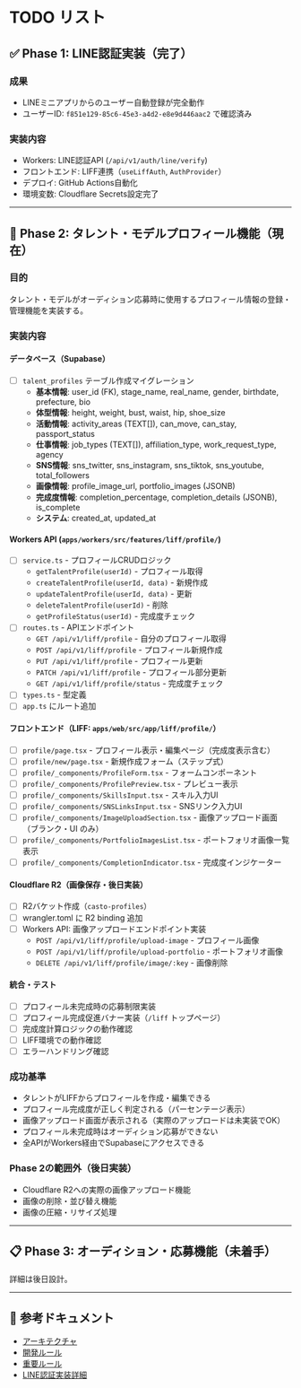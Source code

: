 # TODO リスト

## ✅ Phase 1: LINE認証実装（完了）

### 成果
- LINEミニアプリからのユーザー自動登録が完全動作
- ユーザーID: `f851e129-85c6-45e3-a4d2-e8e9d446aac2` で確認済み

### 実装内容
- Workers: LINE認証API (`/api/v1/auth/line/verify`)
- フロントエンド: LIFF連携（`useLiffAuth`, `AuthProvider`）
- デプロイ: GitHub Actions自動化
- 環境変数: Cloudflare Secrets設定完了

---

## 🚀 Phase 2: タレント・モデルプロフィール機能（現在）

### 目的
タレント・モデルがオーディション応募時に使用するプロフィール情報の登録・管理機能を実装する。

### 実装内容

#### データベース（Supabase）
- [ ] `talent_profiles` テーブル作成マイグレーション
  - **基本情報**: user_id (FK), stage_name, real_name, gender, birthdate, prefecture, bio
  - **体型情報**: height, weight, bust, waist, hip, shoe_size
  - **活動情報**: activity_areas (TEXT[]), can_move, can_stay, passport_status
  - **仕事情報**: job_types (TEXT[]), affiliation_type, work_request_type, agency
  - **SNS情報**: sns_twitter, sns_instagram, sns_tiktok, sns_youtube, total_followers
  - **画像情報**: profile_image_url, portfolio_images (JSONB)
  - **完成度情報**: completion_percentage, completion_details (JSONB), is_complete
  - **システム**: created_at, updated_at

#### Workers API (`apps/workers/src/features/liff/profile/`)
- [ ] `service.ts` - プロフィールCRUDロジック
  - `getTalentProfile(userId)` - プロフィール取得
  - `createTalentProfile(userId, data)` - 新規作成
  - `updateTalentProfile(userId, data)` - 更新
  - `deleteTalentProfile(userId)` - 削除
  - `getProfileStatus(userId)` - 完成度チェック
- [ ] `routes.ts` - APIエンドポイント
  - `GET /api/v1/liff/profile` - 自分のプロフィール取得
  - `POST /api/v1/liff/profile` - プロフィール新規作成
  - `PUT /api/v1/liff/profile` - プロフィール更新
  - `PATCH /api/v1/liff/profile` - プロフィール部分更新
  - `GET /api/v1/liff/profile/status` - 完成度チェック
- [ ] `types.ts` - 型定義
- [ ] `app.ts` にルート追加

#### フロントエンド（LIFF: `apps/web/src/app/liff/profile/`）
- [ ] `profile/page.tsx` - プロフィール表示・編集ページ（完成度表示含む）
- [ ] `profile/new/page.tsx` - 新規作成フォーム（ステップ式）
- [ ] `profile/_components/ProfileForm.tsx` - フォームコンポーネント
- [ ] `profile/_components/ProfilePreview.tsx` - プレビュー表示
- [ ] `profile/_components/SkillsInput.tsx` - スキル入力UI
- [ ] `profile/_components/SNSLinksInput.tsx` - SNSリンク入力UI
- [ ] `profile/_components/ImageUploadSection.tsx` - 画像アップロード画面（ブランク・UI のみ）
- [ ] `profile/_components/PortfolioImagesList.tsx` - ポートフォリオ画像一覧表示
- [ ] `profile/_components/CompletionIndicator.tsx` - 完成度インジケーター

#### Cloudflare R2（画像保存・後日実装）
- [ ] R2バケット作成（`casto-profiles`）
- [ ] wrangler.toml に R2 binding 追加
- [ ] Workers API: 画像アップロードエンドポイント実装
  - `POST /api/v1/liff/profile/upload-image` - プロフィール画像
  - `POST /api/v1/liff/profile/upload-portfolio` - ポートフォリオ画像
  - `DELETE /api/v1/liff/profile/image/:key` - 画像削除

#### 統合・テスト
- [ ] プロフィール未完成時の応募制限実装
- [ ] プロフィール完成促進バナー実装（`/liff` トップページ）
- [ ] 完成度計算ロジックの動作確認
- [ ] LIFF環境での動作確認
- [ ] エラーハンドリング確認

### 成功基準
- タレントがLIFFからプロフィールを作成・編集できる
- プロフィール完成度が正しく判定される（パーセンテージ表示）
- 画像アップロード画面が表示される（実際のアップロードは未実装でOK）
- プロフィール未完成時はオーディション応募ができない
- 全APIがWorkers経由でSupabaseにアクセスできる

### Phase 2の範囲外（後日実装）
- Cloudflare R2への実際の画像アップロード機能
- 画像の削除・並び替え機能
- 画像の圧縮・リサイズ処理

---

## 📋 Phase 3: オーディション・応募機能（未着手）

詳細は後日設計。

---

## 📝 参考ドキュメント

- [アーキテクチャ](../ARCHITECTURE.md)
- [開発ルール](../DEVELOPMENT_RULES.md)
- [重要ルール](../CRITICAL_RULES.md)
- [LINE認証実装詳細](./LINE_AUTH_IMPLEMENTATION.md)
